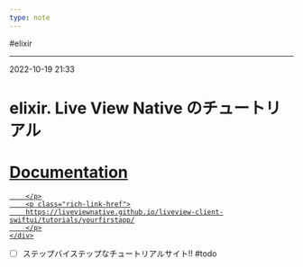 ```yaml
---
type: note
---
```


#elixir 

---
2022-10-19  21:33

# elixir. Live View Native のチュートリアル



<div class="rich-link-card-container"><a class="rich-link-card" href="https://liveviewnative.github.io/liveview-client-swiftui/tutorials/yourfirstapp/" target="_blank">
	<div class="rich-link-image-container">
		<div class="rich-link-image" style="background-image: url('https://liveviewnative.github.io/liveview-client-swiftui/favicon.ico')">
	</div>
	</div>
	<div class="rich-link-card-text">
		<h1 class="rich-link-card-title">Documentation</h1>
		<p class="rich-link-card-description">
		
		</p>
		<p class="rich-link-href">
		https://liveviewnative.github.io/liveview-client-swiftui/tutorials/yourfirstapp/
		</p>
	</div>
</a></div>

- [ ] ステップバイステップなチュートリアルサイト!! #todo 









